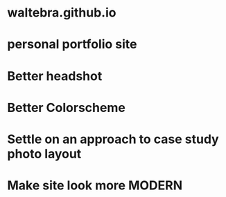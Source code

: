 # waltebra.github.io

# personal portfolio site

# Better headshot
# Better Colorscheme
# Settle on an approach to case study photo layout
# Make site look more MODERN
